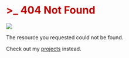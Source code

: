 # <span style="color:#b00">>_ 404 Not Found</span>

![](/assets/404.png)

The resource you requested could not be found.

Check out my [projects](/projects.md) instead.
